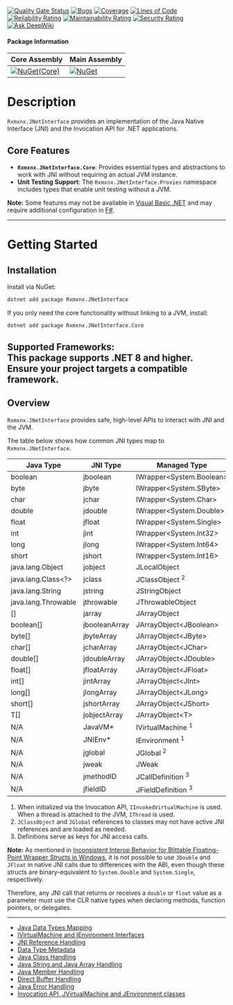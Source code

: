 [![Quality Gate Status](https://sonarcloud.io/api/project_badges/measure?project=josephmoresena_Rxmxnx.JNetInterface&metric=alert_status)](https://sonarcloud.io/summary/new_code?id=josephmoresena_Rxmxnx.JNetInterface)
[![Bugs](https://sonarcloud.io/api/project_badges/measure?project=josephmoresena_Rxmxnx.JNetInterface&metric=bugs)](https://sonarcloud.io/summary/new_code?id=josephmoresena_Rxmxnx.JNetInterface)
[![Coverage](https://sonarcloud.io/api/project_badges/measure?project=josephmoresena_Rxmxnx.JNetInterface&metric=coverage)](https://sonarcloud.io/summary/new_code?id=josephmoresena_Rxmxnx.JNetInterface)
[![Lines of Code](https://sonarcloud.io/api/project_badges/measure?project=josephmoresena_Rxmxnx.JNetInterface&metric=ncloc)](https://sonarcloud.io/summary/new_code?id=josephmoresena_Rxmxnx.JNetInterface)
[![Reliability Rating](https://sonarcloud.io/api/project_badges/measure?project=josephmoresena_Rxmxnx.JNetInterface&metric=reliability_rating)](https://sonarcloud.io/summary/new_code?id=josephmoresena_Rxmxnx.JNetInterface)
[![Maintainability Rating](https://sonarcloud.io/api/project_badges/measure?project=josephmoresena_Rxmxnx.JNetInterface&metric=sqale_rating)](https://sonarcloud.io/summary/new_code?id=josephmoresena_Rxmxnx.JNetInterface)
[![Security Rating](https://sonarcloud.io/api/project_badges/measure?project=josephmoresena_Rxmxnx.JNetInterface&metric=security_rating)](https://sonarcloud.io/summary/new_code?id=josephmoresena_Rxmxnx.JNetInterface)
[![Ask DeepWiki](https://deepwiki.com/badge.svg)](https://deepwiki.com/josephmoresena/Rxmxnx.JNetInterface)

#### Package Information

| **Core Assembly**                                                                                                                     | **Main Assembly**                                                                                                     |
|---------------------------------------------------------------------------------------------------------------------------------------|-----------------------------------------------------------------------------------------------------------------------|
| [![NuGet(Core)](https://img.shields.io/nuget/v/Rxmxnx.JNetInterface.Core)](https://www.nuget.org/packages/Rxmxnx.JNetInterface.Core/) | [![NuGet](https://img.shields.io/nuget/v/Rxmxnx.JNetInterface)](https://www.nuget.org/packages/Rxmxnx.JNetInterface/) |

# Description

`Rxmxnx.JNetInterface` provides an implementation of the Java Native Interface (JNI) and the Invocation API for .NET
applications.

## Core Features

- **`Rxmxnx.JNetInterface.Core`**: Provides essential types and abstractions to work with JNI without requiring an
  actual JVM instance.
- **Unit Testing Support**: The `Rxmxnx.JNetInterface.Proxies` namespace includes types that enable unit testing without
  a JVM.

**Note:** Some features may not be available in [Visual Basic .NET](https://github.com/dotnet/vblang/issues/625) and may
require additional configuration in [F#](https://github.com/dotnet/fsharp/issues/17605).

---

# Getting Started

## Installation

Install via NuGet:

```cmd
dotnet add package Rxmxnx.JNetInterface
```

If you only need the core functionality without linking to a JVM, install:

```cmd
dotnet add package Rxmxnx.JNetInterface.Core
```

**Supported Frameworks:**  
This package supports **.NET 8 and higher**. Ensure your project targets a compatible framework.
---  

## Overview

`Rxmxnx.JNetInterface` provides safe, high-level APIs to interact with JNI and the JVM.

The table below shows how common JNI types map to `Rxmxnx.JNetInterface`.

| Java Type                | JNI Type      | Managed Type                  | Unmanaged Type        |
|--------------------------|---------------|-------------------------------|-----------------------|
| boolean                  | jboolean      | IWrapper<System.Boolean>      | JBoolean              |
| byte                     | jbyte         | IWrapper<System.SByte>        | JByte                 |
| char                     | jchar         | IWrapper<System.Char>         | JChar                 |
| double                   | jdouble       | IWrapper<System.Double>       | JDouble               |
| float                    | jfloat        | IWrapper<System.Single>       | JFloat                |
| int                      | jint          | IWrapper<System.Int32>        | JInt                  |
| long                     | jlong         | IWrapper<System.Int64>        | JLong                 |
| short                    | jshort        | IWrapper<System.Int16>        | JShort                |
| java.lang.Object         | jobject       | JLocalObject                  | JLocalRef             |
| java.lang.Class&lt;?&gt; | jclass        | JClassObject <sup>2</sup>     | JClassLocalRef        |
| java.lang.String         | jstring       | JStringObject                 | JStringLocalRef       |
| java.lang.Throwable      | jthrowable    | JThrowableObject              | JThrowableLocalRef    |
| []                       | jarray        | JArrayObject                  | JArrayLocalRef        |
| boolean[]                | jbooleanArray | JArrayObject&lt;JBoolean&gt;  | JBooleanArrayLocalRef |
| byte[]                   | jbyteArray    | JArrayObject&lt;JByte&gt;     | JByteArrayLocalRef    |
| char[]                   | jcharArray    | JArrayObject&lt;JChar&gt;     | JCharArrayLocalRef    |
| double[]                 | jdoubleArray  | JArrayObject&lt;JDouble&gt;   | JDoubleArrayLocalRef  |
| float[]                  | jfloatArray   | JArrayObject&lt;JFloat&gt;    | JFloatArrayLocalRef   |
| int[]                    | jintArray     | JArrayObject&lt;JInt&gt;      | JIntArrayLocalRef     |
| long[]                   | jlongArray    | JArrayObject&lt;JLong&gt;     | JLongArrayLocalRef    |
| short[]                  | jshortArray   | JArrayObject&lt;JShort&gt;    | JShortArrayLocalRef   |
| T[]                      | jobjectArray  | JArrayObject&lt;T&gt;         | JObjectArrayLocalRef  |
| N/A                      | JavaVM*       | IVirtualMachine <sup>1</sup>  | JVirtualMachineRef    |
| N/A                      | JNIEnv*       | IEnvironment <sup>1</sup>     | JEnvironmentRef       |
| N/A                      | jglobal       | JGlobal <sup>2</sup>          | JGlobalRef            |
| N/A                      | jweak         | JWeak                         | JWeakRef              |
| N/A                      | jmethodID     | JCallDefinition <sup>3</sup>  | JMethodId             |
| N/A                      | jfieldID      | JFieldDefinition <sup>3</sup> | JFieldId              |

1. When initialized via the Invocation API, `IInvokedVirtualMachine` is used. When a thread is attached to the JVM,
   `IThread` is used.
2. `JClassObject` and `JGlobal` references to classes may not have active JNI references and are loaded as needed.
3. Definitions serve as keys for JNI access calls.

**Note:** As mentioned in
[Inconsistent Interop Behavior for Blittable Floating-Point Wrapper Structs in Windows](https://github.com/dotnet/runtime/issues/117778#issuecomment-3085491218),
it is not possible to use `JDouble` and `JFloat` in native JNI calls due to differences with the ABI, even though these
structs are binary-equivalent to `System.Double` and `System.Single`, respectively.

Therefore, any JNI call that returns or receives a `double` or `float` value as a parameter must use the CLR native
types when declaring methods, function pointers, or delegates.

---  

- [Java Data Types Mapping](docs/data-types-mapping.md)
- [IVirtualMachine and IEnvironment Interfaces](docs/jni-interfaces.md)
- [JNI Reference Handling](docs/jni-references.md)
- [Data Type Metadata](docs/data-types-metadata.md)
- [Java Class Handling](docs/class-object.md)
- [Java String and Java Array Handling](docs/native-objects.md)
- [Java Member Handling](docs/jni-accessing.md)
- [Direct Buffer Handling](docs/direct-buffers.md)
- [Java Error Handling](docs/error-handling.md)
- [Invocation API, JVirtualMachine and JEnvironment classes](docs/jni-classes.md)

